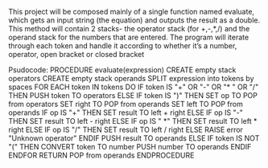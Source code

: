 This project will be composed mainly of a single function named evaluate, which gets an input string (the equation) and outputs the result as a double. This method will contain 2 stacks- the operator stack (for +,-,*,/) and the operand stack for the numbers that are entered. The program will iterate through each token and handle it according to whether it’s a number, operator, open bracket or closed bracket

Psudocode:
PROCEDURE evaluate(expression)
    CREATE empty stack operators
    CREATE empty stack operands
    SPLIT expression into tokens by spaces
    FOR EACH token IN tokens DO
        IF token IS "+" OR "-" OR "* " OR "/" THEN
            PUSH token TO operators
        ELSE IF token IS ")" THEN
            SET op TO POP from operators
            SET right TO POP from operands
            SET left TO POP from operands
            IF op IS "+" THEN
                SET result TO left + right
            ELSE IF op IS "-" THEN
                SET result TO left - right
            ELSE IF op IS " *" THEN
                SET result TO left * right
            ELSE IF op IS "/" THEN
                SET result TO left / right
            ELSE
                RAISE error "Unknown operator"
            ENDIF
            PUSH result TO operands
        ELSE IF token IS NOT "(" THEN
            CONVERT token TO number
            PUSH number TO operands
        ENDIF
    ENDFOR
    RETURN POP from operands
ENDPROCEDURE


